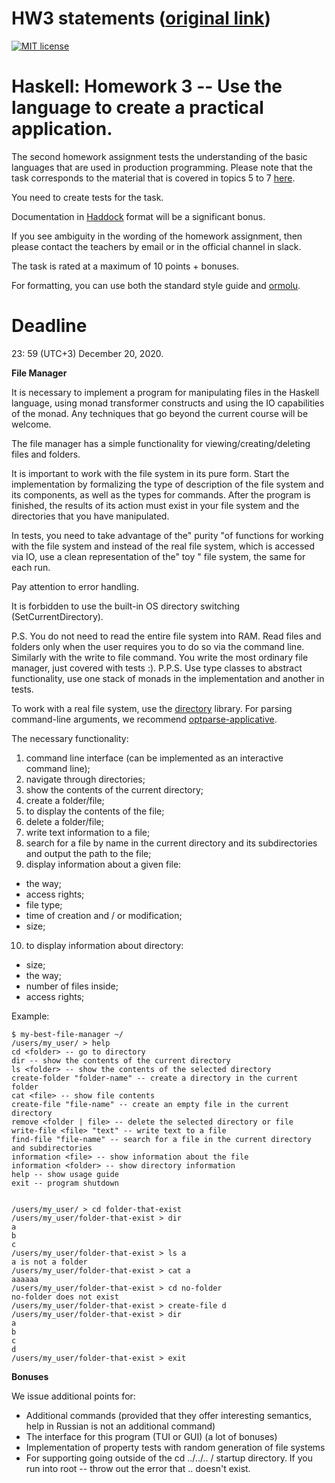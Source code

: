 # HW3 statements ([original link](https://github.com/jagajaga/itmo-fp-2020-autumn/blob/master/hw3-en.md))

[![MIT license](https://img.shields.io/badge/license-MIT-blue.svg)](https://github.com//fp-homework/blob/master/hw3/LICENSE)

# **Haskell: Homework 3 -- Use the language to create a practical application.**

The second homework assignment tests the understanding of the basic languages that are used in production programming. Please note that the task corresponds to the material that is covered in topics 5 to 7 [here](https://github.com/jagajaga/FP-Course-ITMO).

You need to create tests for the task.

Documentation in [Haddock](https://www.haskell.org/haddock/) format will be a significant bonus.

If you see ambiguity in the wording of the homework assignment, then please contact the teachers by email or in the official channel in slack.

The task is rated at a maximum of 10 points + bonuses.

For formatting, you can use both the standard style guide and [ormolu](https://hackage.haskell.org/package/ormolu).

# **Deadline**

23: 59 (UTC+3) December 20, 2020.

**File Manager**

It is necessary to implement a program for manipulating files in the Haskell language, using monad transformer constructs and using the IO capabilities of the monad. Any techniques that go beyond the current course will be welcome.

The file manager has a simple functionality for viewing/creating/deleting files and folders.

It is important to work with the file system in its pure form. Start the implementation by formalizing the type of description of the file system and its components, as well as the types for commands. After the program is finished, the results of its action must exist in your file system and the directories that you have manipulated.

In tests, you need to take advantage of the&quot; purity &quot;of functions for working with the file system and instead of the real file system, which is accessed via IO, use a clean representation of the&quot; toy &quot; file system, the same for each run.

Pay attention to error handling.

It is forbidden to use the built-in OS directory switching (SetCurrentDirectory).

P.S. You do not need to read the entire file system into RAM. Read files and folders only when the user requires you to do so via the command line. Similarly with the write to file command. You write the most ordinary file manager, just covered with tests :). P.P.S. Use type classes to abstract functionality, use one stack of monads in the implementation and another in tests.

To work with a real file system, use the [directory](https://hackage.haskell.org/package/directory-1.3.6.1) library. For parsing command-line arguments, we recommend [optparse-applicative](https://hackage.haskell.org/package/optparse-applicative).

The necessary functionality:

1. command line interface (can be implemented as an interactive command line);
2. navigate through directories;
3. show the contents of the current directory;
4. create a folder/file;
5. to display the contents of the file;
6. delete a folder/file;
7. write text information to a file;
8. search for a file by name in the current directory and its subdirectories and output the path to the file;
9. display information about a given file:
  - the way;
  - access rights;
  - file type;
  - time of creation and / or modification;
  - size;
10. to display information about directory:
  - size;
  - the way;
  - number of files inside;
  - access rights;

Example:
```
$ my-best-file-manager ~/
/users/my_user/ > help
cd <folder> -- go to directory
dir -- show the contents of the current directory
ls <folder> -- show the contents of the selected directory
create-folder "folder-name" -- create a directory in the current folder
cat <file> -- show file contents
create-file "file-name" -- create an empty file in the current directory
remove <folder | file> -- delete the selected directory or file
write-file <file> "text" -- write text to a file
find-file "file-name" -- search for a file in the current directory and subdirectories
information <file> -- show information about the file
information <folder> -- show directory information
help -- show usage guide
exit -- program shutdown


/users/my_user/ > cd folder-that-exist
/users/my_user/folder-that-exist > dir
a
b
c
/users/my_user/folder-that-exist > ls a
a is not a folder
/users/my_user/folder-that-exist > cat a
aaaaaa
/users/my_user/folder-that-exist > cd no-folder
no-folder does not exist
/users/my_user/folder-that-exist > create-file d
/users/my_user/folder-that-exist > dir
a
b
c
d
/users/my_user/folder-that-exist > exit
```

**Bonuses**

We issue additional points for:

- Additional commands (provided that they offer interesting semantics, help in Russian is not an additional command)
- The interface for this program (TUI or GUI) (a lot of bonuses)
- Implementation of property tests with random generation of file systems
- For supporting going outside of the cd ../../.. / startup directory. If you run into root -- throw out the error that .. doesn&#39;t exist.
